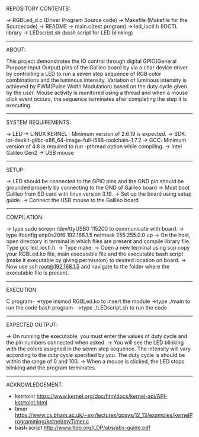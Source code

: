 
REPOSITORY CONTENTS:

-> RGBLed_d.c (Driver Program Source code)
-> Makefile (Makefile for the Sourcecode)
-> README 
-> main.c(test program)
-> led_ioctl.h (IOCTL library
-> LEDscript.sh (bash script for LED blinking)

_________________________________________________________________________________________________________________________________

ABOUT: 

This project demonstrates the IO control through digital GPIO(General Purpose Input Output) pins of the Galileo board by via a char device driver by controlling a LED to run a seven step sequence of RGB color combinations and the luminous intensity. Variation of luminous intensity is achieved by PWM(Pulse Width Modulation) based on the duty cycle given by the user. Mouse activity is monitored using a thread and when a mouse click event occurs, the sequence terminates after completing the step it is executing. 
_________________________________________________________________________________________________________________________________

SYSTEM REQUIREMENTS:

-> LED 
-> LINUX KERNEL : Minimum version of 2.6.19 is expected.
-> SDK: iot-devkit-glibc-x86_64-image-full-i586-toolchain-1.7.2
-> GCC: Minimum version of 4.8 is required to run -pthread option while compiling.
-> Intel Galileo Gen2
-> USB mouse
_________________________________________________________________________________________________________________________________

SETUP:

-> LED should be connected to the GPIO pins and the GND pin should be grounded properly by connecting to the GND of Galileo board
-> Must boot Galileo from SD card with linux version 3.19.
-> Set up the board using setup guide.
-> Connect the USB mouse to the Galileo board
_________________________________________________________________________________________________________________________________

COMPILATION:

-> type sudo screen /dev/ttyUSB0 115200 to communicate with board.
-> type ifconfig enp0s20f6 192.168.1.5 netmask 255.255.0.0 up
-> On the host, open directory in terminal in which files are present and compile library file. Type gcc led_ioctl.h.
-> Type make.
-> Open a new terminal using scp copy your RGBLed.ko file, main executable file and the executable bash script (make it executable by giving permission) to desired location on board.
-> Now use ssh root@192.168.1.5 and navigate to the folder where the executable file is present.
_________________________________________________________________________________________________________________________________

EXECUTION:

C program-
->type insmod RGBLed.ko to insert the module
->type ./main to run the code
bash program-
->type ./LEDscript.sh to run the code
_________________________________________________________________________________________________________________________________

EXPECTED OUTPUT:

-> On running the executable, you must enter the values of duty cycle and the pin numbers connected when asked. 
-> You will see the LED blinking with the colors assigned in the seven step sequence. The intensity will vary according to the duty cycle specified by you. The duty cycle is should be within the range of 0 and 100.
-> When a mouse is clicked, the LED stops blinking and the program terminates.
_________________________________________________________________________________________________________________________________
ACKNOWLEDGEMENT:

* kstrtoint  	https://www.kernel.org/doc/htmldocs/kernel-api/API-kstrtoint.html
* timer      	https://www.cs.bham.ac.uk/~exr/lectures/opsys/12_13/examples/kernelProgramming/kernel/myTimer.c
* bash script	http://www.tldp.org/LDP/abs/abs-guide.pdf
